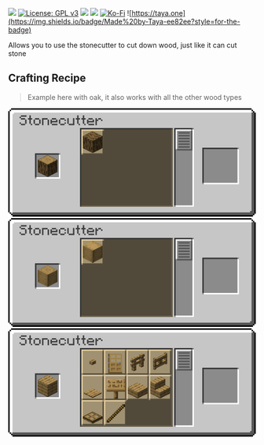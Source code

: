 ![](banner.png)
[![License: GPL v3](https://img.shields.io/badge/License-GPLv3-blue.svg?style=for-the-badge)](https://www.gnu.org/licenses/gpl-3.0)
![](https://img.shields.io/badge/Minecraft-1.19-green?style=for-the-badge)
[![](https://img.shields.io/badge/dynamic/json?style=for-the-badge&logo=modrinth&url=https://api.modrinth.com/v2/project/tc-woodcutter&label=Modrinth&query=$.downloads&color=#00AF5C)](https://modrinth.com/datapack/tc-woodcutter)
[![Ko-Fi](https://img.shields.io/badge/Ko--fi-F16061?style=for-the-badge&logo=ko-fi&logoColor=white)](https://ko-fi.com/tayacrystal)
![https://taya.one](https://img.shields.io/badge/Made%20by-Taya-ee82ee?style=for-the-badge)

Allows you to use the stonecutter to cut down wood, just like it can cut stone

## Crafting Recipe

> Example here with oak, it also works with all the other wood types

![](log.png)
![](stripped_log.png)
![](plank.png)